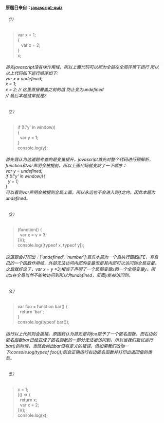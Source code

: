 #### 原题目来自：[javascript-quiz](https://github.com/everget/javascript-quiz) 
###### （1）
> var x = 1;</br>{</br>&nbsp; &nbsp;var x = 2;</br>}</br>x;

###### 首先javascript没有块作用域，所以上面代码可以视为全部在全局环境下运行 所以以上代码如下运行顺序如下:</br>var x = undefined;</br>x = 1; </br> x = 2; // 这里直接覆盖之前的值 防止变为undefined</br>// 最后本题结果就是2.

###### （2）
> if (!('y' in window))</br>{</br>&nbsp; var y = 1;</br>}
> </br>console.log(y);
>

###### 首先我认为这道题考查的是变量提升，javascript首先对整个代码进行预解析，function和var声明会被提前，所以上面代码就变成了一下顺序：</br>var y = undefined; </br>if (!('y' in window)){</br>&nbsp; y = 1; </br>}<br>可以看到var声明会被提到全局上面，所以永远也不会进入到if之内。因此本题为undefined。

###### （3）
>(function() {</br>&nbsp; var x = y = 3;</br>})();</br>
>console.log([typeof x, typeof y]);
>

###### 这道题会打印出：['undefined', 'number'];首先本题为一个自执行函数IIFE，有自己的一个函数作用域，外部无法访问内部的变量但是其内部可以访问到全局变量。之后就好说了，var x = y =3;相当于声明了一个局部变量x和一个全局变量y。所以x在全局当然不能被访问到所以为undefined，反而y能被访问到。

###### （4）
>var foo = function bar() {</br>&nbsp; return 'bar';</br>}</br>console.log(typeof bar());
>

###### 运行以上代码则会报错。原因我认为首先是将foo赋予了一个匿名函数。而右边的匿名函数bar已经变成了匿名函数的一部分无法被访问到，所以当我们尝试运行bar()的时候，当然会抛出bar没有定义的错误。但如果我们改动一下:console.log(typeof foo());则会正确运行右边匿名函数并打印出返回值的类型。

###### （5）
>x = 1;</br>(() => {</br>&nbsp; return x;</br>&nbsp; var x = 2;</br>
})();</br>console.log(x);
